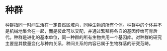 # 种群

种群指同一时间生活在一定自然区域内，同种生物的所有个体。种群中的个体并不是机械地集合在一起，而是彼此可以交配，并通过繁殖将各自的基因传给可育后代。种群是进化的基本单位，同一种群的所有生物共用一个基因库。对种群的研究主要是其数量变化与种内关系，种间关系的内容已属于生物群落的研究范畴。

